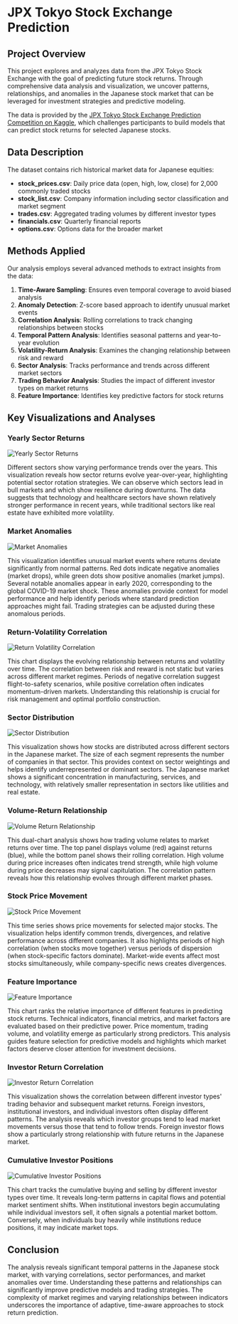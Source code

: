 # JPX Tokyo Stock Exchange Prediction

## Project Overview

This project explores and analyzes data from the JPX Tokyo Stock Exchange with the goal of predicting future stock returns. Through comprehensive data analysis and visualization, we uncover patterns, relationships, and anomalies in the Japanese stock market that can be leveraged for investment strategies and predictive modeling.

The data is provided by the [JPX Tokyo Stock Exchange Prediction Competition on Kaggle](https://www.kaggle.com/competitions/jpx-tokyo-stock-exchange-prediction/overview), which challenges participants to build models that can predict stock returns for selected Japanese stocks.

## Data Description

The dataset contains rich historical market data for Japanese equities:

- **stock_prices.csv**: Daily price data (open, high, low, close) for 2,000 commonly traded stocks
- **stock_list.csv**: Company information including sector classification and market segment
- **trades.csv**: Aggregated trading volumes by different investor types
- **financials.csv**: Quarterly financial reports
- **options.csv**: Options data for the broader market

## Methods Applied

Our analysis employs several advanced methods to extract insights from the data:

1. **Time-Aware Sampling**: Ensures even temporal coverage to avoid biased analysis
2. **Anomaly Detection**: Z-score based approach to identify unusual market events
3. **Correlation Analysis**: Rolling correlations to track changing relationships between stocks
4. **Temporal Pattern Analysis**: Identifies seasonal patterns and year-to-year evolution
5. **Volatility-Return Analysis**: Examines the changing relationship between risk and reward
6. **Sector Analysis**: Tracks performance and trends across different market sectors
7. **Trading Behavior Analysis**: Studies the impact of different investor types on market returns
8. **Feature Importance**: Identifies key predictive factors for stock returns

## Key Visualizations and Analyses

### Yearly Sector Returns
![Yearly Sector Returns](yearly_sector_returns.png)

Different sectors show varying performance trends over the years. This visualization reveals how sector returns evolve year-over-year, highlighting potential sector rotation strategies. We can observe which sectors lead in bull markets and which show resilience during downturns. The data suggests that technology and healthcare sectors have shown relatively stronger performance in recent years, while traditional sectors like real estate have exhibited more volatility.

### Market Anomalies
![Market Anomalies](market_anomalies.png)

This visualization identifies unusual market events where returns deviate significantly from normal patterns. Red dots indicate negative anomalies (market drops), while green dots show positive anomalies (market jumps). Several notable anomalies appear in early 2020, corresponding to the global COVID-19 market shock. These anomalies provide context for model performance and help identify periods where standard prediction approaches might fail. Trading strategies can be adjusted during these anomalous periods.

### Return-Volatility Correlation
![Return Volatility Correlation](return_volatility_correlation.png)

This chart displays the evolving relationship between returns and volatility over time. The correlation between risk and reward is not static but varies across different market regimes. Periods of negative correlation suggest flight-to-safety scenarios, while positive correlation often indicates momentum-driven markets. Understanding this relationship is crucial for risk management and optimal portfolio construction.

### Sector Distribution
![Sector Distribution](sector_distribution.png)

This visualization shows how stocks are distributed across different sectors in the Japanese market. The size of each segment represents the number of companies in that sector. This provides context on sector weightings and helps identify underrepresented or dominant sectors. The Japanese market shows a significant concentration in manufacturing, services, and technology, with relatively smaller representation in sectors like utilities and real estate.

### Volume-Return Relationship
![Volume Return Relationship](volume_return_relationship.png)

This dual-chart analysis shows how trading volume relates to market returns over time. The top panel displays volume (red) against returns (blue), while the bottom panel shows their rolling correlation. High volume during price increases often indicates trend strength, while high volume during price decreases may signal capitulation. The correlation pattern reveals how this relationship evolves through different market phases.

### Stock Price Movement
![Stock Price Movement](stock_price_movement.png)

This time series shows price movements for selected major stocks. The visualization helps identify common trends, divergences, and relative performance across different companies. It also highlights periods of high correlation (when stocks move together) versus periods of dispersion (when stock-specific factors dominate). Market-wide events affect most stocks simultaneously, while company-specific news creates divergences.

### Feature Importance
![Feature Importance](feature_importance.png)

This chart ranks the relative importance of different features in predicting stock returns. Technical indicators, financial metrics, and market factors are evaluated based on their predictive power. Price momentum, trading volume, and volatility emerge as particularly strong predictors. This analysis guides feature selection for predictive models and highlights which market factors deserve closer attention for investment decisions.

### Investor Return Correlation
![Investor Return Correlation](investor_return_correlation.png)

This visualization shows the correlation between different investor types' trading behavior and subsequent market returns. Foreign investors, institutional investors, and individual investors often display different patterns. The analysis reveals which investor groups tend to lead market movements versus those that tend to follow trends. Foreign investor flows show a particularly strong relationship with future returns in the Japanese market.

### Cumulative Investor Positions
![Cumulative Investor Positions](cumulative_investor_positions.png)

This chart tracks the cumulative buying and selling by different investor types over time. It reveals long-term patterns in capital flows and potential market sentiment shifts. When institutional investors begin accumulating while individual investors sell, it often signals a potential market bottom. Conversely, when individuals buy heavily while institutions reduce positions, it may indicate market tops.

## Conclusion

The analysis reveals significant temporal patterns in the Japanese stock market, with varying correlations, sector performances, and market anomalies over time. Understanding these patterns and relationships can significantly improve predictive models and trading strategies. The complexity of market regimes and varying relationships between indicators underscores the importance of adaptive, time-aware approaches to stock return prediction.




